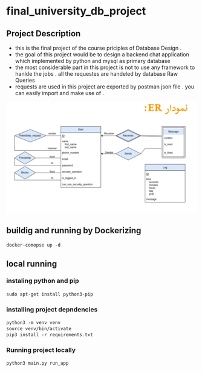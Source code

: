# final_university_db_project
##  Project Description 
* this is the final project of the course priciples of Database Design .
* the goal of this project would be to design a backend chat application which implemented by python and mysql as primary database 
* the most considerable part in this project is  not to use  any framework to hanlde the jobs . all the requestes are handeled by database Raw Queries 
* requests are used in this project are exported by postman json file . you can easily import and make use of .
<p align="center">
  <img src="ER-Diagram.png" width="700" title="hover text">
</p>

## buildig and running by Dockerizing 
```
docker-comopse up -d 

```
## local running 
### instaling python and pip 
```
sudo apt-get install python3-pip
```
### installing project depndencies 
```
python3 -m venv venv
source venv/bin/activate
pip3 install -r requirements.txt
```
### Running project locally 
```
python3 main.py run_app
```
